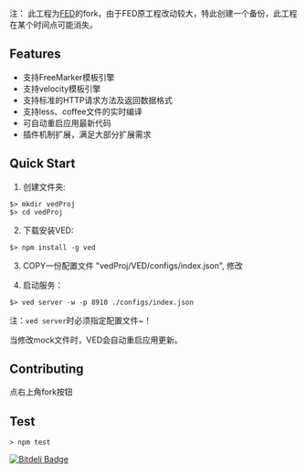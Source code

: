 
注： 此工程为[FED](https://github.com/ijse/FED)的fork，由于FED原工程改动较大，特此创建一个备份，此工程在某个时间点可能消失。

## Features

* 支持FreeMarker模板引擎
* 支持velocity模板引擎
* 支持标准的HTTP请求方法及返回数据格式
* 支持less、coffee文件的实时编译
* 可自动重启应用最新代码
* 插件机制扩展，满足大部分扩展需求

## Quick Start

1. 创建文件夹:

```
$> mkdir vedProj
$> cd vedProj
```

2. 下载安装VED:

```
$> npm install -g ved
```

3. COPY一份配置文件 "vedProj/VED/configs/index.json", 修改

4. 启动服务：

```
$> ved server -w -p 8910 ./configs/index.json
```

注：`ved server`时必须指定配置文件~！

当修改mock文件时，VED会自动重启应用更新。


## Contributing

点右上角fork按钮

## Test

	> npm test



[![Bitdeli Badge](https://d2weczhvl823v0.cloudfront.net/ijse/ved/trend.png)](https://bitdeli.com/free "Bitdeli Badge")

